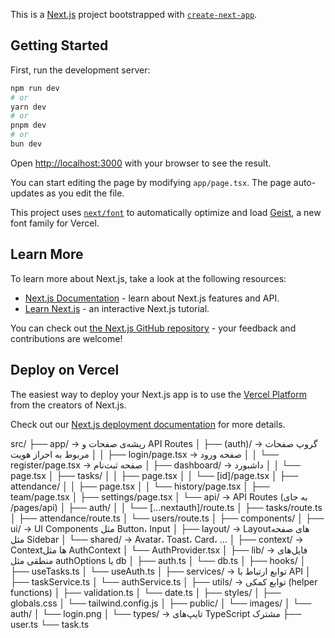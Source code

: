This is a [Next.js](https://nextjs.org) project bootstrapped with [`create-next-app`](https://nextjs.org/docs/app/api-reference/cli/create-next-app).

## Getting Started

First, run the development server:

```bash
npm run dev
# or
yarn dev
# or
pnpm dev
# or
bun dev
```

Open [http://localhost:3000](http://localhost:3000) with your browser to see the result.

You can start editing the page by modifying `app/page.tsx`. The page auto-updates as you edit the file.

This project uses [`next/font`](https://nextjs.org/docs/app/building-your-application/optimizing/fonts) to automatically optimize and load [Geist](https://vercel.com/font), a new font family for Vercel.

## Learn More

To learn more about Next.js, take a look at the following resources:

- [Next.js Documentation](https://nextjs.org/docs) - learn about Next.js features and API.
- [Learn Next.js](https://nextjs.org/learn) - an interactive Next.js tutorial.

You can check out [the Next.js GitHub repository](https://github.com/vercel/next.js) - your feedback and contributions are welcome!

## Deploy on Vercel

The easiest way to deploy your Next.js app is to use the [Vercel Platform](https://vercel.com/new?utm_medium=default-template&filter=next.js&utm_source=create-next-app&utm_campaign=create-next-app-readme) from the creators of Next.js.

Check out our [Next.js deployment documentation](https://nextjs.org/docs/app/building-your-application/deploying) for more details.


src/
├── app/                          → ریشه‌ی صفحات و API Routes
│   ├── (auth)/                   → گروپ صفحات مربوط به احراز هویت
│   │   ├── login/page.tsx        → صفحه ورود
│   │   └── register/page.tsx     → صفحه ثبت‌نام
│   ├── dashboard/                → داشبورد
│   │   └── page.tsx
│   ├── tasks/
│   │   ├── page.tsx
│   │   └── [id]/page.tsx
│   ├── attendance/
│   │   ├── page.tsx
│   │   └── history/page.tsx
│   ├── team/page.tsx
│   ├── settings/page.tsx
│   └── api/                      → API Routes (به جای /pages/api)
│       ├── auth/
│       │   └── [...nextauth]/route.ts
│       ├── tasks/route.ts
│       ├── attendance/route.ts
│       └── users/route.ts
│
├── components/
│   ├── ui/                       → UI Components مثل Button، Input
│   ├── layout/                   → Layoutهای صفحه مثل Sidebar
│   └── shared/                   → Avatar، Toast، Card، ...
│
├── context/                      → Contextها مثل AuthContext
│   └── AuthProvider.tsx
│
├── lib/                          → فایل‌های منطقی مثل authOptions یا db
│   ├── auth.ts
│   └── db.ts
│
├── hooks/
│   ├── useTasks.ts
│   └── useAuth.ts
│
├── services/                     → توابع ارتباط با API
│   ├── taskService.ts
│   └── authService.ts
│
├── utils/                        → توابع کمکی (helper functions)
│   ├── validation.ts
│   └── date.ts
│
├── styles/
│   ├── globals.css
│   └── tailwind.config.js
│
├── public/
│   └── images/
│       └── auth/
│           └── login.png
│
└── types/                        → تایپ‌های TypeScript مشترک
    ├── user.ts
    └── task.ts
